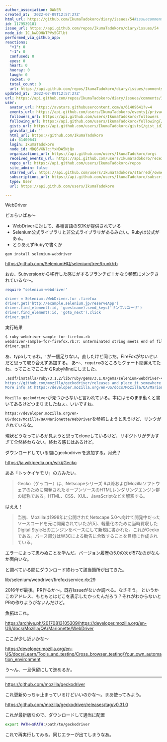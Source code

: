 ```yaml
---
author_association: OWNER
created_at: '2022-07-09T12:57:27Z'
html_url: https://github.com/IkumaTadokoro/diary/issues/54#issuecomment-1179539181
id: 1179539181
issue_url: https://api.github.com/repos/IkumaTadokoro/diary/issues/54
node_id: IC_kwDOHWTPVs5GTlbt
performed_via_github_app: 
reactions:
  "+1": 0
  "-1": 0
  confused: 0
  eyes: 0
  heart: 0
  hooray: 0
  laugh: 0
  rocket: 0
  total_count: 0
  url: https://api.github.com/repos/IkumaTadokoro/diary/issues/comments/1179539181/reactions
updated_at: '2022-07-09T12:57:27Z'
url: https://api.github.com/repos/IkumaTadokoro/diary/issues/comments/1179539181
user:
  avatar_url: https://avatars.githubusercontent.com/u/61409641?v=4
  events_url: https://api.github.com/users/IkumaTadokoro/events{/privacy}
  followers_url: https://api.github.com/users/IkumaTadokoro/followers
  following_url: https://api.github.com/users/IkumaTadokoro/following{/other_user}
  gists_url: https://api.github.com/users/IkumaTadokoro/gists{/gist_id}
  gravatar_id: ''
  html_url: https://github.com/IkumaTadokoro
  id: 61409641
  login: IkumaTadokoro
  node_id: MDQ6VXNlcjYxNDA5NjQx
  organizations_url: https://api.github.com/users/IkumaTadokoro/orgs
  received_events_url: https://api.github.com/users/IkumaTadokoro/received_events
  repos_url: https://api.github.com/users/IkumaTadokoro/repos
  site_admin: false
  starred_url: https://api.github.com/users/IkumaTadokoro/starred{/owner}{/repo}
  subscriptions_url: https://api.github.com/users/IkumaTadokoro/subscriptions
  type: User
  url: https://api.github.com/users/IkumaTadokoro

---
```

WebDriver

どぉらいばぁ〜

- WebDriverに対して、各種言語のSDKが提供されている
- Selenium公式ライブラリと非公式ライブラリがあるみたい。Rubyは公式がある。
- とりあえずRubyで書くか

```ruby
gem install selenium-webdriver
```

https://github.com/SeleniumHQ/selenium/tree/trunk/rb

おお、Subversionから移行した感じがするブランチだ！かなり頻繁にメンテされているな〜。

```ruby
require "selenium-webdriver'

driver = Selenium::WebDriver.for :firefox
driver.get('http://example.selenium.jp/reserveApp')
driver.find_element(:id, 'guestname).send_keys('サンプルユーザ')
driver.find_element(:id, 'goto_next').click
driver.quit
```

実行結果

```bash
$ ruby webdriver-sample-for-firefox.rb
webdriver-sample-for-firefox.rb:7: unterminated string meets end of file
driver.quit
```

あ、typoしてるわ。`'`が一個足りない。直したけど同じだ。FireFoxがないせいだと思って取り合えず追加する。
あ〜、`require`のところもクォート間違えてたわ。ってことでここからRubyMineにしました。

```bash
.asdf/installs/ruby/3.1.2/lib/ruby/gems/3.1.0/gems/selenium-webdriver-4.3.0/lib/selenium/webdriver/common/service.rb:104:in `binary_path': Unable to find Mozilla geckodriver. Please download the server from (Selenium::WebDriver::Error::WebDriverError)
https://github.com/mozilla/geckodriver/releases and place it somewhere on your PATH.
More info at https://developer.mozilla.org/en-US/docs/Mozilla/QA/Marionette/WebDriver
```

`Mozilla geckodriver`が見つからないと言われている。本にはそのまま動くと書いてあるけどつまりましたねぇ。いいですね。

`https://developer.mozilla.org/en-US/docs/Mozilla/QA/Marionette/WebDriver`を参照しようと思うけど、リンクがきれているな。

現状どうなっているか見ようと思ってcloneしているけど、リポジトリがデカすぎて全然終わらない。終わる感じはあるけど。

ダウンロードしている間にgeckodriverを追加する。月光？

https://ja.wikipedia.org/wiki/Gecko

ああ「トッケイヤモリ」の方みたい。

> Gecko（ゲッコー）は、Netscapeシリーズ 6以降およびMozillaソフトウェアのために開発されたオープンソースのHTMLレンダリングエンジン群の総称である。HTML、CSS、XUL、JavaScriptなどを解釈する。

はええ！

> 当初、Mozillaは1998年に公開されたNetscape 5.0へ向けて開発中だったソースコードを元に開発されていたが[5]、軽量化のために当時買収したDigital Style社のエンジンをベースにして新規に書かれた。これがGeckoである。パース部分はW3Cによる勧告に合致することを目標に作成されている。

エラーによって思わぬことを学んだ。バージョン履歴の5.0の次が57なのがなんか面白いな。


と調べている間にダウンロード終わって該当箇所が出てきた。

lib/selenium/webdriver/firefox/service.rb:29

2016年が最後。PR作るか〜。既存Issueがないか調べる。なさそう。
というかこのアドレス、もともとはどこを表示したかったんだろう？それがわからないとPRの作りようがないんだけど。

魚拓はこれ。

https://archive.ph/20170813105309/https://developer.mozilla.org/en-US/docs/Mozilla/QA/Marionette/WebDriver

ここが少し近いかな〜

https://developer.mozilla.org/en-US/docs/Learn/Tools_and_testing/Cross_browser_testing/Your_own_automation_environment

う〜ん、一旦保留にして進めるか。

---

https://github.com/mozilla/geckodriver

これ更新めっちゃ止まっているけどいいのかな〜。まあ使ってみよう。

https://github.com/mozilla/geckodriver/releases/tag/v0.31.0

これが最新版なので、ダウンロードして適当に配置

```bash
export PATH=$PATH:/path/to/geckodriver
```

これで再実行してみる。同じエラーが出てしまうなあ。
